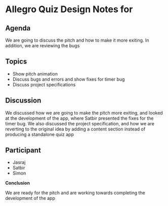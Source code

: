 # Allegro Quiz Design Notes for

## Agenda

We are going to discuss the pitch and how to make it more exiting. In addition, we are
reviewing the bugs

## Topics

- Show pitch animation
- Discuss bugs and errors and show fixes for timer bug
- Discuss project specifications

## Discussion

We discussed how we are going to make the pitch more exiting, and looked at
the development of the app, where Satbir presented the fixes for the timer bug.
We also discussed the project specification, and how we are reverting to the original
idea by adding a content section instead of producing a standalone quiz app

## Participant

- Jasraj
- Satbir
- Simon

**Conclusion**

We are ready for the pitch and are working towards completing the development of the app
